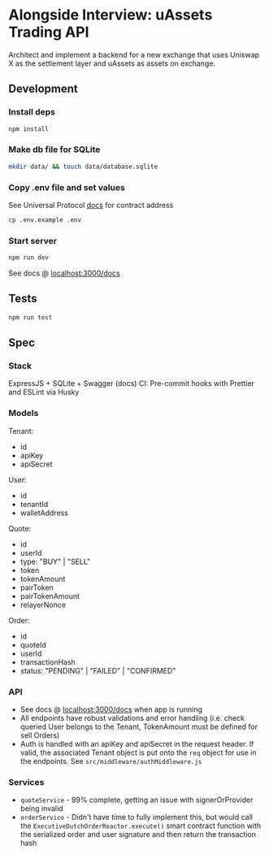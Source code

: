 # Alongside Interview: uAssets Trading API

Architect and implement a backend for a new exchange that uses Uniswap X as the settlement layer and uAssets as assets on exchange.

## Development

### Install deps

```bash
npm install
```

### Make db file for SQLite

```bash
mkdir data/ && touch data/database.sqlite
```

### Copy .env file and set values

See Universal Protocol [docs](https://docs.universalassets.xyz/universal-protocol/developers/contract-addresses) for contract address

```bash
cp .env.example .env
```

### Start server

```bash
npm run dev
```

See docs @ [localhost:3000/docs](http://localhost:3000/docs/)

## Tests

```bash
npm run test
```

## Spec

### Stack

ExpressJS + SQLite + Swagger (docs)
CI: Pre-commit hooks with Prettier and ESLint via Husky

### Models

Tenant:

- id
- apiKey
- apiSecret

User:

- id
- tenantId
- walletAddress

Quote:

- id
- userId
- type: "BUY" | "SELL"
- token
- tokenAmount
- pairToken
- pairTokenAmount
- relayerNonce

Order:

- id
- quoteId
- userId
- transactionHash
- status: "PENDING" | "FAILED" | "CONFIRMED"

### API

- See docs @ [localhost:3000/docs](http://localhost:3000/docs/) when app is running
- All endpoints have robust validations and error handling (i.e. check queried User belongs to the Tenant, TokenAmount must be defined for sell Orders)
- Auth is handled with an apiKey and apiSecret in the request header. If valid, the associated Tenant object is put onto the `req` object for use in the endpoints. See `src/middleware/authMiddleware.js`

### Services

- `quoteService` - 99% complete, getting an issue with signerOrProvider being invalid
- `orderService` - Didn't have time to fully implement this, but would call the `ExecutiveDutchOrderReactor.execute()` smart contract function with the serialized order and user signature and then return the transaction hash
